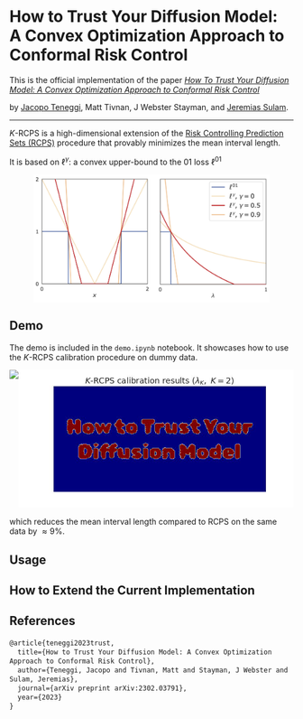 # How to Trust Your Diffusion Model:<br /> A Convex Optimization Approach to Conformal Risk Control

This is the official implementation of the paper [*How To Trust Your Diffusion Model: A Convex Optimization Approach to Conformal Risk Control*](https://arxiv.org/abs/2302.03791)

by [Jacopo Teneggi](https://jacopoteneggi.github.io), Matt Tivnan, J Webster Stayman, and [Jeremias Sulam](https://sites.google.com/view/jsulam).

---

$K$-RCPS is a high-dimensional extension of the [Risk Controlling Prediction Sets (RCPS)](https://github.com/aangelopoulos/rcps) procedure that provably minimizes the mean interval length.

It is based on $\ell^{\gamma}$: a convex upper-bound to the $01$ loss $\ell^{01}$

<div style="display:flex;justify-content:center">
     <div style="background-color:white;padding:5px">
          <img src="assets/loss_x.jpg" width="200"/>
     </div>
     <div style="background-color:white;padding:5px">
          <img src="assets/loss_lambda.jpg" width="200"/>
     </div>
</div>

## Demo

The demo is included in the `demo.ipynb` notebook. It showcases how to use the $K$-RCPS calibration procedure on dummy data.

<div style="display:flex;justify-content:center">
     <div>
          <img src="assets/samples.gif" width="500"/>
     </div>
     <div>
          <img src="assets/lambda_k.jpg" width="500"/>
     </div>
</div>

which reduces the mean interval length compared to RCPS on the same data by $\approx 9\%$.

## Usage

## How to Extend the Current Implementation

## References
```
@article{teneggi2023trust,
  title={How to Trust Your Diffusion Model: A Convex Optimization Approach to Conformal Risk Control},
  author={Teneggi, Jacopo and Tivnan, Matt and Stayman, J Webster and Sulam, Jeremias},
  journal={arXiv preprint arXiv:2302.03791},
  year={2023}
}
```